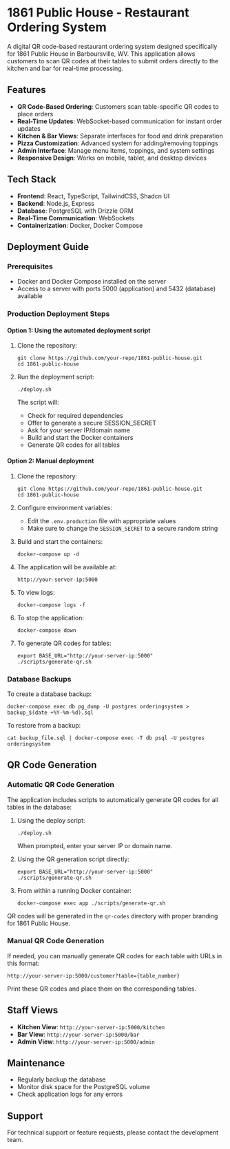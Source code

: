 # 1861 Public House - Restaurant Ordering System

A digital QR code-based restaurant ordering system designed specifically for 1861 Public House in Barboursville, WV. This application allows customers to scan QR codes at their tables to submit orders directly to the kitchen and bar for real-time processing.

## Features

- **QR Code-Based Ordering**: Customers scan table-specific QR codes to place orders
- **Real-Time Updates**: WebSocket-based communication for instant order updates
- **Kitchen & Bar Views**: Separate interfaces for food and drink preparation
- **Pizza Customization**: Advanced system for adding/removing toppings
- **Admin Interface**: Manage menu items, toppings, and system settings
- **Responsive Design**: Works on mobile, tablet, and desktop devices

## Tech Stack

- **Frontend**: React, TypeScript, TailwindCSS, Shadcn UI
- **Backend**: Node.js, Express
- **Database**: PostgreSQL with Drizzle ORM
- **Real-Time Communication**: WebSockets
- **Containerization**: Docker, Docker Compose

## Deployment Guide

### Prerequisites

- Docker and Docker Compose installed on the server
- Access to a server with ports 5000 (application) and 5432 (database) available

### Production Deployment Steps

#### Option 1: Using the automated deployment script

1. Clone the repository:
   ```
   git clone https://github.com/your-repo/1861-public-house.git
   cd 1861-public-house
   ```

2. Run the deployment script:
   ```
   ./deploy.sh
   ```
   
   The script will:
   - Check for required dependencies
   - Offer to generate a secure SESSION_SECRET
   - Ask for your server IP/domain name
   - Build and start the Docker containers
   - Generate QR codes for all tables

#### Option 2: Manual deployment

1. Clone the repository:
   ```
   git clone https://github.com/your-repo/1861-public-house.git
   cd 1861-public-house
   ```

2. Configure environment variables:
   - Edit the `.env.production` file with appropriate values
   - Make sure to change the `SESSION_SECRET` to a secure random string

3. Build and start the containers:
   ```
   docker-compose up -d
   ```

4. The application will be available at:
   ```
   http://your-server-ip:5000
   ```

5. To view logs:
   ```
   docker-compose logs -f
   ```

6. To stop the application:
   ```
   docker-compose down
   ```

7. To generate QR codes for tables:
   ```
   export BASE_URL="http://your-server-ip:5000"
   ./scripts/generate-qr.sh
   ```

### Database Backups

To create a database backup:

```
docker-compose exec db pg_dump -U postgres orderingsystem > backup_$(date +%Y-%m-%d).sql
```

To restore from a backup:

```
cat backup_file.sql | docker-compose exec -T db psql -U postgres orderingsystem
```

## QR Code Generation

### Automatic QR Code Generation

The application includes scripts to automatically generate QR codes for all tables in the database:

1. Using the deploy script:
   ```
   ./deploy.sh
   ```
   When prompted, enter your server IP or domain name.

2. Using the QR generation script directly:
   ```
   export BASE_URL="http://your-server-ip:5000"
   ./scripts/generate-qr.sh
   ```

3. From within a running Docker container:
   ```
   docker-compose exec app ./scripts/generate-qr.sh
   ```

QR codes will be generated in the `qr-codes` directory with proper branding for 1861 Public House.

### Manual QR Code Generation

If needed, you can manually generate QR codes for each table with URLs in this format:
```
http://your-server-ip:5000/customer?table={table_number}
```

Print these QR codes and place them on the corresponding tables.

## Staff Views

- **Kitchen View**: `http://your-server-ip:5000/kitchen`
- **Bar View**: `http://your-server-ip:5000/bar`
- **Admin View**: `http://your-server-ip:5000/admin`

## Maintenance

- Regularly backup the database
- Monitor disk space for the PostgreSQL volume
- Check application logs for any errors

## Support

For technical support or feature requests, please contact the development team.